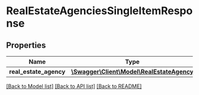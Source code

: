 # RealEstateAgenciesSingleItemResponse

## Properties
Name | Type | Description | Notes
------------ | ------------- | ------------- | -------------
**real_estate_agency** | [**\Swagger\Client\Model\RealEstateAgency**](RealEstateAgency.md) |  | [optional] 

[[Back to Model list]](../README.md#documentation-for-models) [[Back to API list]](../README.md#documentation-for-api-endpoints) [[Back to README]](../README.md)


